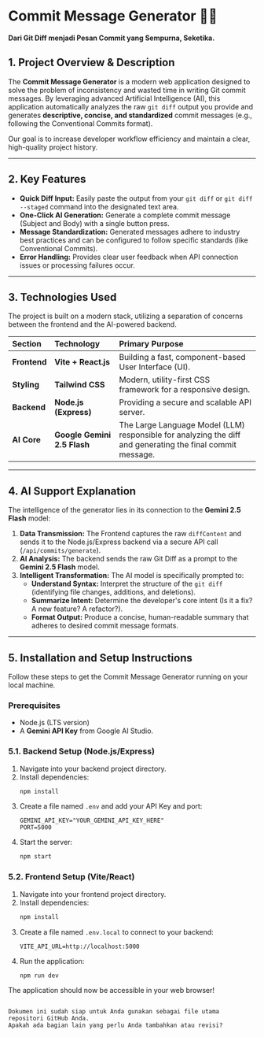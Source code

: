 # Commit Message Generator 🤖✨

**Dari Git Diff menjadi Pesan Commit yang Sempurna, Seketika.**

## 1. Project Overview & Description

The **Commit Message Generator** is a modern web application designed to solve the problem of inconsistency and wasted time in writing Git commit messages. By leveraging advanced Artificial Intelligence (AI), this application automatically analyzes the raw `git diff` output you provide and generates **descriptive, concise, and standardized** commit messages (e.g., following the Conventional Commits format).

Our goal is to increase developer workflow efficiency and maintain a clear, high-quality project history.

---

## 2. Key Features

* **Quick Diff Input:** Easily paste the output from your `git diff` or `git diff --staged` command into the designated text area.
* **One-Click AI Generation:** Generate a complete commit message (Subject and Body) with a single button press.
* **Message Standardization:** Generated messages adhere to industry best practices and can be configured to follow specific standards (like Conventional Commits).
* **Error Handling:** Provides clear user feedback when API connection issues or processing failures occur.

---

## 3. Technologies Used

The project is built on a modern stack, utilizing a separation of concerns between the frontend and the AI-powered backend.

| Section | Technology | Primary Purpose |
| :--- | :--- | :--- |
| **Frontend** | **Vite + React.js** | Building a fast, component-based User Interface (UI). |
| **Styling** | **Tailwind CSS** | Modern, utility-first CSS framework for a responsive design. |
| **Backend** | **Node.js (Express)** | Providing a secure and scalable API server. |
| **AI Core** | **Google Gemini 2.5 Flash** | The Large Language Model (LLM) responsible for analyzing the diff and generating the final commit message. |

---

## 4. AI Support Explanation

The intelligence of the generator lies in its connection to the **Gemini 2.5 Flash** model:

1.  **Data Transmission:** The Frontend captures the raw `diffContent` and sends it to the Node.js/Express backend via a secure API call (`/api/commits/generate`).
2.  **AI Analysis:** The backend sends the raw Git Diff as a prompt to the **Gemini 2.5 Flash** model.
3.  **Intelligent Transformation:** The AI model is specifically prompted to:
    * **Understand Syntax:** Interpret the structure of the `git diff` (identifying file changes, additions, and deletions).
    * **Summarize Intent:** Determine the developer's core intent (Is it a fix? A new feature? A refactor?).
    * **Format Output:** Produce a concise, human-readable summary that adheres to desired commit message formats.

---

## 5. Installation and Setup Instructions

Follow these steps to get the Commit Message Generator running on your local machine.

### Prerequisites

* Node.js (LTS version)
* A **Gemini API Key** from Google AI Studio.

### 5.1. Backend Setup (Node.js/Express)

1.  Navigate into your backend project directory.
2.  Install dependencies:
    ```bash
    npm install
    ```
3.  Create a file named `.env` and add your API Key and port:
    ```
    GEMINI_API_KEY="YOUR_GEMINI_API_KEY_HERE"
    PORT=5000
    ```
4.  Start the server:
    ```bash
    npm start
    ```

### 5.2. Frontend Setup (Vite/React)

1.  Navigate into your frontend project directory.
2.  Install dependencies:
    ```bash
    npm install
    ```
3.  Create a file named `.env.local` to connect to your backend:
    ```
    VITE_API_URL=http://localhost:5000
    ```
4.  Run the application:
    ```bash
    npm run dev
    ```

The application should now be accessible in your web browser!
```eof

Dokumen ini sudah siap untuk Anda gunakan sebagai file utama repositori GitHub Anda.
Apakah ada bagian lain yang perlu Anda tambahkan atau revisi?
